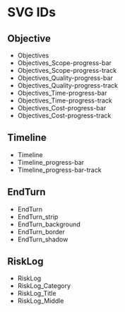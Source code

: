 # SVG IDs

## Objective

- Objectives
- Objectives_Scope-progress-bar
- Objectives_Scope-progress-track
- Objectives_Quality-progress-bar
- Objectives_Quality-progress-track
- Objectives_Time-progress-bar
- Objectives_Time-progress-track
- Objectives_Cost-progress-bar
- Objectives_Cost-progress-track

## Timeline

- Timeline
- Timeline_progress-bar
- Timeline_progress-bar-track

## EndTurn

- EndTurn
- EndTurn_strip
- EndTurn_background
- EndTurn_border
- EndTurn_shadow

## RiskLog

- RiskLog
- RiskLog_Category
- RiskLog_Title
- RiskLog_Middle
